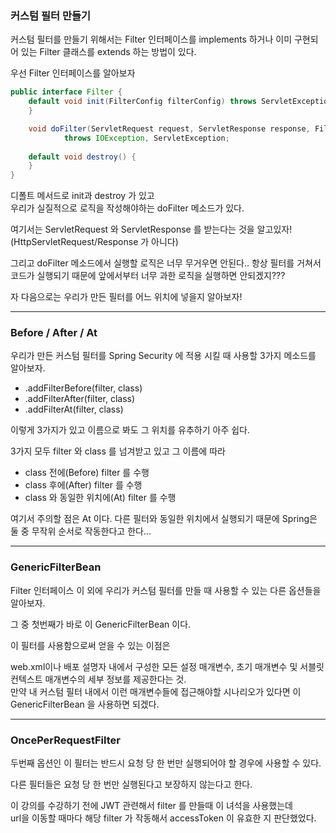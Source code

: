 ### 커스텀 필터 만들기

커스텀 필터를 만들기 위해서는 Filter 인터페이스를 implements 하거나
이미 구현되어 있는 Filter 클래스를 extends 하는 방법이 있다.

우선 Filter 인터페이스를 알아보자

```java
public interface Filter {
    default void init(FilterConfig filterConfig) throws ServletException {
    }

    void doFilter(ServletRequest request, ServletResponse response, FilterChain chain)
            throws IOException, ServletException;
    
    default void destroy() {
    }
}
```

디폴트 메서드로 init과 destroy 가 있고  
우리가 실질적으로 로직을 작성해야하는 doFilter 메소드가 있다.

여기서는 ServletRequest 와 ServletResponse 를 받는다는 것을 알고있자! (HttpServletRequest/Response 가 아니다)

그리고 doFilter 메소드에서 실행할 로직은 너무 무거우면 안된다.. 항상 필터를 거쳐서 코드가 실행되기 때문에 앞에서부터 너무 과한 로직을 실행하면 안되겠지???

자 다음으로는 우리가 만든 필터를 어느 위치에 넣을지 알아보자!

---

### Before / After / At

우리가 만든 커스텀 필터를 Spring Security 에 적용 시킬 때 사용할 3가지 메소드를 알아보자.

- .addFilterBefore(filter, class)
- .addFilterAfter(filter, class)
- .addFilterAt(filter, class)

이렇게 3가지가 있고 이름으로 봐도 그 위치를 유추하기 아주 쉽다.

3가지 모두 filter 와 class 를 넘겨받고 있고 그 이름에 따라

- class 전에(Before) filter 를 수행
- class 후에(After) filter 를 수행
- class 와 동일한 위치에(At) filter 를 수행

여기서 주의할 점은 At 이다. 다른 필터와 동일한 위치에서 실행되기 때문에 Spring은 둘 중 무작위 순서로 작동한다고 한다...

---

### GenericFilterBean

Filter 인터페이스 이 외에 우리가 커스텀 필터를 만들 때 사용할 수 있는 다른 옵션들을 알아보자.

그 중 첫번째가 바로 이 GenericFilterBean 이다.

이 필터를 사용함으로써 얻을 수 있는 이점은

web.xml이나 배포 설명자 내에서 구성한 모든 설정 매개변수, 초기 매개변수 및 서블릿 컨텍스트 매개변수의 세부 정보를 제공한다는 것.   
만약 내 커스텀 필터 내에서 이런 매개변수들에 접근해야할 시나리오가 있다면 이 GenericFilterBean 을 사용하면 되겠다.

---

### OncePerRequestFilter

두번째 옵션인 이 필터는 반드시 요청 당 한 번만 실행되어야 할 경우에 사용할 수 있다.

다른 필터들은 요청 당 한 번만 실행된다고 보장하지 않는다고 한다.

이 강의를 수강하기 전에 JWT 관련해서 filter 를 만들때 이 녀석을 사용했는데  
url을 이동할 때마다 해당 filter 가 작동해서 accessToken 이 유효한 지 판단했었다.

